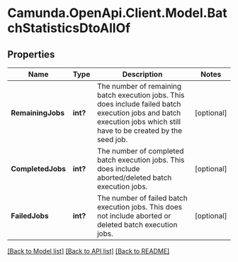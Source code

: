 # Camunda.OpenApi.Client.Model.BatchStatisticsDtoAllOf

## Properties

Name | Type | Description | Notes
------------ | ------------- | ------------- | -------------
**RemainingJobs** | **int?** | The number of remaining batch execution jobs. This does include failed batch execution jobs and batch execution jobs which still have to be created by the seed job. | [optional] 
**CompletedJobs** | **int?** | The number of completed batch execution jobs. This does include aborted/deleted batch execution jobs. | [optional] 
**FailedJobs** | **int?** | The number of failed batch execution jobs. This does not include aborted or deleted batch execution jobs. | [optional] 

[[Back to Model list]](../README.md#documentation-for-models) [[Back to API list]](../README.md#documentation-for-api-endpoints) [[Back to README]](../README.md)

